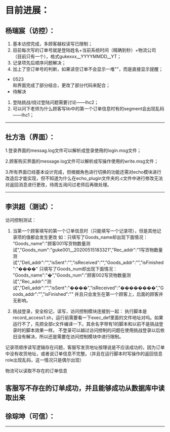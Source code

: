 目前进展：
=
杨瑞宸（访控）：
-
  1. 基本访控完成，多顾客越权读写已限制；
  2. 目前每次写的订单号就是登陆姓名+当前系统时间（精确到秒）+物流公司（目前只有一个），格式gukexxx__YYYYMMDD__YT；
  3. 记录项先后顺序问题解决；
  4. 加上了空订单号的判断，如果读空订单不会显示一堆""，而是直接显示提醒；  
  - 0523  
  和界面完成了部分结合，更改了部分代码来配合；  
  - 待解决
  1. 登陆挑战/绕过登陆问题需要讨论——lhc2；
  2. 可以问下老师为什么顾客写lib中的第一个订单信息时有的segment会出现乱码——lhc1；
  
----------------------------------------------------
杜方浩（界面）：
-
  1.登录界面的messag.log文件可以解析成登录使用的login.msg文件；
  
  2.顾客购买界面的message.log文件可以解析成写操作使用的write.msg文件；
  
  3.所有界面已经基本设计完成，但根据角色进行切换的功能还需对echo模块进行改造后才能实现，但不知道为什么在echo_plugin文件夹的.c文件中进行修改无法对返回消息进行更改，待周五询问过老师后再做处理。

------------------------------------------------------------
李洪超（测试）：
-
访问控制测试：
  1. 当第一个顾客填写的第一个订单信息时（只能填写一个记录项），但是其他记录项的值都会发生更改
  如：只填写了Goods_name却出现下面情况：
“Goods_name":"顾客001写货物数量测试","Goods_num":"guke001__20200515183321","Rec_addr":"1写货物数量测试","Deli_addr":"","isSent":"","isReceived":"","Goods_addr":"","isFinished":"����"
只填写了Goods_num却出现下面情况：
"Goods_name":"�","Goods_num":"顾客002写货物数量测试","Rec_addr":"测试","Deli_addr":"","isSent":"����","isReceived":"��������","Goods_addr":"","isFinished":""
  并且只会发生在第一个顾客上，后面的顾客并无影响。
  
  2. 挑战登录，安全标记，读写，访问控制模块连接到一起：
  执行脚本是record_access1.sh，运行前需要看一下exec_def里面的文件地址对吗。如果运行不了，先把全部c文件编译一下。其余名字带有1的脚本和以前不是挑战登录时的脚本效果一样。
  不登录可以越过访问控制的问题在使用挑战登录以后依旧没有解决，所以还是需要在访问控制模块中进行限制。
  
  记录项顺序读写逻辑存在问题，客服写发货地址按理说是不应该成功的，因为订单中没有收货地址，或者说订单信息不完整。（并且在运行脚本时写操作的返回信息role出现乱码，这一情况只是偶尔出现）
  
  物流可以读取不存在的订单信息
  
  客服写不存在的订单成功，并且能够成功从数据库中读取出来
----------------------------------------------------------------
徐琮坤（可信）：
-



-----------------------------------------------------------------

